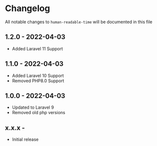 # Changelog

All notable changes to `human-readable-time` will be documented in this file

## 1.2.0 - 2022-04-03

- Added Laravel 11 Support

## 1.1.0 - 2022-04-03

- Added Laravel 10 Support
- Removed PHP8.0 Support

## 1.0.0 - 2022-04-03

- Updated to Laravel 9
- Removed old php versions

## x.x.x - 

- Initial release